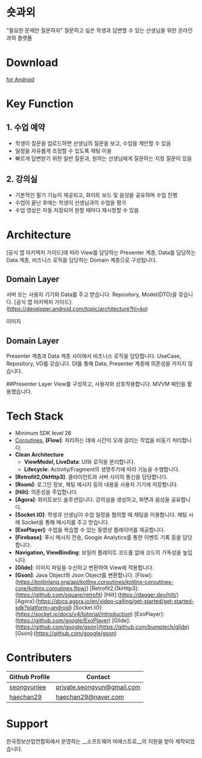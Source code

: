 # 숏과외
"필요한 문제만 질문하자"
질문하고 싶은 학생과 답변할 수 있는 선생님을 위한 온라인 과외 플랫폼

# Download
[for Android](https://play.google.com/store/apps/details?id=org.softwaremaestro.shorttutoring)

# Key Function
## 1. 수업 예약
- 학생이 질문을 업로드하면 선생님의 질문을 보고, 수업을 제안할 수 있음
- 일정을 자유롭게 조정할 수 있도록 채팅 이용
- 빠르게 답변받기 위한 일반 질문과, 원하는 선생님에게 질문하는 지정 질문이 있음

## 2. 강의실
- 기본적인 필기 기능이 제공되고, 화이트 보드 및 음성을 공유하며 수업 진행
- 수업이 끝난 후에는 학생이 선생님과의 수업을 평가
- 수업 영상은 자동 저장되어 원할 때마다 재시청할 수 있음

# Architecture
[공식 앱 아키텍처 가이드]에 따라 View를 담당하는 Presenter 계층, Data를 담당하는 Data 계층, 비즈니스 로직을 담당하는 Domain 계층으로 구성됩니다.



## Domain Layer
서버 또는 사용자 기기와 Data를 주고 받습니다. Repository, Model(DTO)을 갖습니다.
[공식 앱 아키텍처 가이드]:(https://developer.android.com/topic/architecture?hl=ko)

이미지

## Domain Layer
Presenter 계층과 Data 계층 사이에서 비즈니스 로직을 담당합니다. UseCase, Repository, VO를 갖습니다.
DI를 통해 Data, Presenter 계층에 의존성을 가지지 않습니다.

##Presenter Layer
View를 구성하고, 사용자와 상호작용합니다. MVVM 패턴을 활용했습니다.

# Tech Stack
- Minimum SDK level 26
- [Coroutines](https://github.com/Kotlin/kotlinx.coroutines), __[Flow]__: 처리하는 데에 시간이 오래 걸리는 작업을 비동기 처리합니다.
- __Clean Architecture__
  - __ViewModel, LiveData__: UI와 로직을 분리합니다.
  - __Lifecycle__: Activity/Fragment의 생명주기에 따라 기능을 수행합니다.
- __[Retrofit2,OkHttp3]__: 클라이언트와 서버 사이의 통신을 담당합니다.
- __[Room]__: 로그인 정보, 채팅 메시지 등의 내용을 사용자 기기에 저장합니다.
- __[Hilt]__: 의존성을 주입합니다.
- __[Agora]__: 화이트보드 솔루션입니다. 강의실을 생성하고, 화면과 음성을 공유합니다. 
- __[Socket.IO]__: 학생과 선생님이 수업 일정을 협의할 때 채팅을 이용합니다. 채팅 시에 Socket을 통해 메시지를 주고 받습니다.
- __[ExoPlayer]__: 수업을 복습할 수 있는 동영샹 플레이어를 제공합니다.
- __[Firebase]__: 푸시 메시지 전송, Google Analytics를 통한 이벤트 기록 등을 담당합니다.
- __Navigation, ViewBinding__: 보일러 플레이트 코드를 없애 코드의 가독성을 높입니다.
- __[Glide]__: 이미지 파일을 수신하고 변환하여 View에 적용합니다.
- __[Gson]__: Java Object와 Json Object를 변환합니다.
[Flow]:(https://kotlinlang.org/api/kotlinx.coroutines/kotlinx-coroutines-core/kotlinx.coroutines.flow/)
[Retrofit2,OkHttp3]:(https://github.com/square/retrofit)
[Hilt]:(https://dagger.dev/hilt/)
[Agora]:(https://docs.agora.io/en/video-calling/get-started/get-started-sdk?platform=android)
[Socket.IO]:(https://socket.io/docs/v4/tutorial/introduction)
[ExoPlayer]:(https://github.com/google/ExoPlayer)
[Glide]:(https://github.com/google/gson](https://github.com/bumptech/glide)
[Gson]:(https://github.com/google/gson)

# Contributers
|Github Profile|Contact|
|--------|---------|
|[seongyunlee](https://github.com/seongyunlee)|private.seongyun@gmail.com|
|[haechan29](https://github.com/haechan29)|haechan29@naver.com|

# Support
한국정보산업연합회에서 운영하는 __소프트웨어 마에스트로__의 지원을 받아 제작되었습니다.
